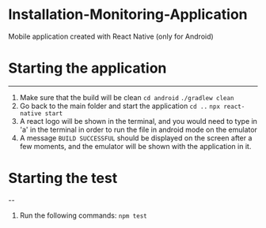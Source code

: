 # Installation-Monitoring-Application
Mobile application created with React Native (only for Android)

# Starting the application
---
1. Make sure that the build will be clean 
`cd android`
`./gradlew clean`
2. Go back to the main folder and start the application
`cd ..`
`npx react-native start`
3. A react logo will be shown in the terminal, and you would need to type in 'a' in the terminal in order to run the file in android mode on the emulator
4. A message `BUILD SUCCESSFUL` should be displayed on the screen after a few moments, and the emulator will be shown with the application in it.


# Starting the test
--
1. Run the following commands:
`npm test`
